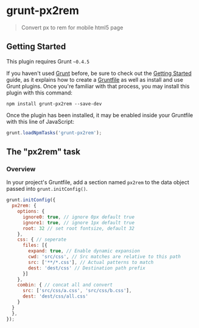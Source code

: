 # grunt-px2rem

> Convert px to rem for mobile html5 page

## Getting Started
This plugin requires Grunt `~0.4.5`

If you haven't used [Grunt](http://gruntjs.com/) before, be sure to check out the [Getting Started](http://gruntjs.com/getting-started) guide, as it explains how to create a [Gruntfile](http://gruntjs.com/sample-gruntfile) as well as install and use Grunt plugins. Once you're familiar with that process, you may install this plugin with this command:

```shell
npm install grunt-px2rem --save-dev
```

Once the plugin has been installed, it may be enabled inside your Gruntfile with this line of JavaScript:

```js
grunt.loadNpmTasks('grunt-px2rem');
```

## The "px2rem" task

### Overview
In your project's Gruntfile, add a section named `px2rem` to the data object passed into `grunt.initConfig()`.

```js
grunt.initConfig({
  px2rem: {
    options: {
      ignore0: true, // ignore 0px default true
      ignore1: true, // ignore 1px default true
      root: 32 // set root fontsize, default 32
    },
    css: { // seperate
      files: [{
        expand: true, // Enable dynamic expansion
        cwd: 'src/css', // Src matches are relative to this path
        src: ['**/*.css'], // Actual patterns to match
        dest: 'dest/css' // Destination path prefix
      }]
    },
    combin: { // concat all and convert
      src: ['src/css/a.css', 'src/css/b.css'],
      dest: 'dest/css/all.css'
    }
  }
  },
});
```
